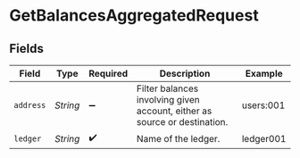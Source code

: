 # GetBalancesAggregatedRequest


## Fields

| Field                                                                     | Type                                                                      | Required                                                                  | Description                                                               | Example                                                                   |
| ------------------------------------------------------------------------- | ------------------------------------------------------------------------- | ------------------------------------------------------------------------- | ------------------------------------------------------------------------- | ------------------------------------------------------------------------- |
| `address`                                                                 | *String*                                                                  | :heavy_minus_sign:                                                        | Filter balances involving given account, either as source or destination. | users:001                                                                 |
| `ledger`                                                                  | *String*                                                                  | :heavy_check_mark:                                                        | Name of the ledger.                                                       | ledger001                                                                 |
